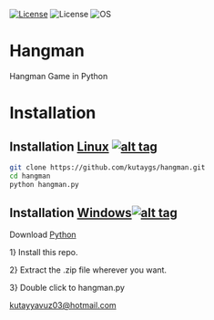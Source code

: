 [![License](https://img.shields.io/badge/License-MIT-blue.svg?style=flat-square)](https://github.com/kutaygs/hangman/blob/master/LICENSE) 
![License](https://img.shields.io/codecov/c/github/codecov/example-python.svg?maxAge=2592000)
![OS](https://img.shields.io/badge/Tested%20On-Linux%20||%20Windows%20-yellowgreen.svg?style=flat-square)

# Hangman
Hangman Game in Python

# Installation

## Installation [Linux](https://wikipedia.org/wiki/Linux) [![alt tag](http://icons.iconarchive.com/icons/dakirby309/simply-styled/32/OS-Linux-icon.png)](https://fr.wikipedia.org/wiki/Linux)

```bash
git clone https://github.com/kutaygs/hangman.git
cd hangman
python hangman.py
```


## Installation [Windows](https://wikipedia.org/wiki/Microsoft_Windows)[![alt tag](http://icons.iconarchive.com/icons/yootheme/social-bookmark/32/social-windows-button-icon.png)](https://fr.wikipedia.org/wiki/Microsoft_Windows)


Download [Python](https://www.python.org/downloads/release/python-2714/)

1} Install this repo.



2} Extract the .zip file wherever you want.



3} Double click to hangman.py

kutayyavuz03@hotmail.com


